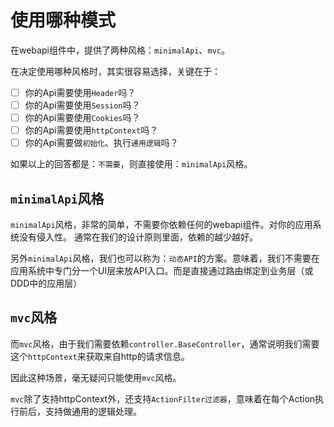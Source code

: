 # 使用哪种模式
在webapi组件中，提供了两种风格：`minimalApi`、`mvc`。

在决定使用哪种风格时，其实很容易选择，关键在于：
- [ ] 你的Api需要使用`Header`吗？
- [ ] 你的Api需要使用`Session`吗？
- [ ] 你的Api需要使用`Cookies`吗？
- [ ] 你的Api需要使用`httpContext`吗？
- [ ] 你的Api需要做`初始化`、执行`通用逻辑`吗？

如果以上的回答都是：`不需要`，则直接使用：`minimalApi`风格。

## `minimalApi`风格
`minimalApi`风格，非常的简单，不需要你依赖任何的webapi组件。对你的应用系统没有侵入性。
通常在我们的设计原则里面，依赖的越少越好。

另外`minimalApi`风格，我们也可以称为：`动态API`的方案。意味着，我们不需要在应用系统中专门分一个UI层来放API入口。而是直接通过路由绑定到业务层（或DDD中的应用层）

## `mvc`风格
而`mvc`风格，由于我们需要依赖`controller.BaseController`，通常说明我们需要这个`httpContext`来获取来自http的请求信息。

因此这种场景，毫无疑问只能使用`mvc`风格。

`mvc`除了支持httpContext外，还支持`ActionFilter过滤器`，意味着在每个Action执行前后，支持做通用的逻辑处理。